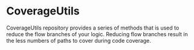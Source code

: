 # CoverageUtils
CoverageUtils repository provides a series of methods that is used to reduce the flow branches of your logic. Reducing flow branches result in the less numbers of paths to cover during code coverage.
